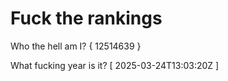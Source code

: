 # Fuck the rankings

Who the hell am I?
{ 12514639 }

What fucking year is it?
[ 2025-03-24T13:03:20Z ]
